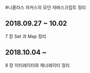 #니콜라스 자카스의 모던 자바스크립트 정리

## 2018.09.27 ~ 10.02

7 장 Set 과 Map 정리

## 2018.10.04 ~

8 장 이터레이터와 제너레이터 정리
